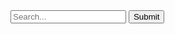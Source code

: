 <form action="">
  <input type="text" placeholder="Search...">
  <button type="submit">Submit</button>
</form>